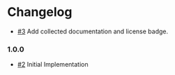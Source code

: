 # Changelog

- [#3] Add collected documentation and license badge.

### 1.0.0

- [#2] Initial Implementation

[#2]: https://github.com/warehouseai/extract-config/pull/2
[#3]: https://github.com/warehouseai/extract-config/pull/3
